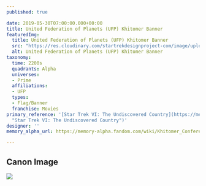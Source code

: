 ```yaml
---
published: true

date: 2019-05-30T07:00:00.000+00:00
title: United Federation of Planets (UFP) Khitomer Banner
featuredImg:
  title: United Federation of Planets (UFP) Khitomer Banner
  src: "https://res.cloudinary.com/startrekdesignproject-com/image/upload/v1568238390/UFP_KhitomerBanner.png"
  alt: United Federation of Planets (UFP) Khitomer Banner
taxonomy:
  time: 2200s
  quadrants: Alpha
  universes:
  - Prime
  affiliations:
  - UFP
  types:
  - Flag/Banner
  franchise: Movies
primary_reference: '[Star Trek VI: The Undiscovered Country](https://memory-alpha.fandom.com/wiki/Star_Trek_VI:_The_Undiscovered_Country
  "Star Trek VI: The Undiscovered Country")'
designer: ''
memory_alpha_url: https://memory-alpha.fandom.com/wiki/Khitomer_Conference

---
```

## Canon Image

![](https://res.cloudinary.com/startrekdesignproject-com/image/upload/v1568238390/KhitomerUFPBanner_UndiscoveredCountry1.jpg)